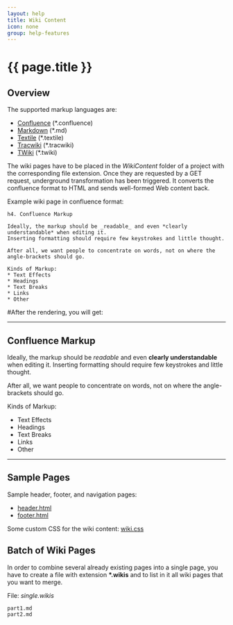 ```yaml
---
layout: help
title: Wiki Content
icon: none
group: help-features
---
```


{{ page.title }}
===

Overview
---

The supported markup languages are:

* [Confluence](https://confluence.atlassian.com/display/DOC/Confluence+Wiki+Markup) (*.confluence)
* [Markdown](https://daringfireball.net/projects/markdown/syntax.html) (*.md)
* [Textile](https://txstyle.org/) (*.textile)
* [Tracwiki](https://trac.edgewall.org/wiki/WikiFormatting) (*.tracwiki)
* [TWiki](http://twiki.org/cgi-bin/view/TWiki/TextFormattingRules) (*.twiki)

The wiki pages have to be placed in the *WikiContent* folder of a project with the corresponding file extension. Once they are requested by a GET request, underground transformation has been triggered. It converts the confluence format to HTML and sends well-formed Web content back.

Example wiki page in confluence format:

	h4. Confluence Markup
	 
	Ideally, the markup should be _readable_ and even *clearly understandable* when editing it. 
	Inserting formatting should require few keystrokes and little thought.
	 
	After all, we want people to concentrate on words, not on where the angle-brackets should go.
	 
	Kinds of Markup:
	* Text Effects
	* Headings
	* Text Breaks
	* Links
	* Other

#After the rendering, you will get:

----

Confluence Markup
----
 
Ideally, the markup should be *readable* and even **clearly understandable** when editing it. Inserting formatting should require few keystrokes and little thought.
 
After all, we want people to concentrate on words, not on where the angle-brackets should go.
 
Kinds of Markup:

* Text Effects
* Headings
* Text Breaks
* Links
* Other

----

Sample Pages
---

Sample header, footer, and navigation pages:

*	[header.html](wiki_sample_header.txt)
*	[footer.html](wiki_sample_footer.txt)

Some custom CSS for the wiki content:  [wiki.css](wiki_sample_css.txt)


Batch of Wiki Pages
---

In order to combine several already existing pages into a single page, you have to create a file with extension **\*.wikis** and to list in it all wiki pages that you want to merge.

File: *single.wikis*

	part1.md
	part2.md
